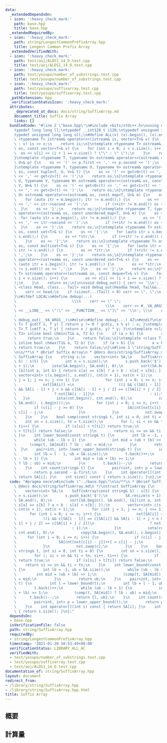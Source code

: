 ```yaml
---
data:
  _extendedDependsOn:
  - icon: ':heavy_check_mark:'
    path: base.hpp
    title: base.hpp
  _extendedRequiredBy:
  - icon: ':heavy_check_mark:'
    path: string/LongestCommonPrefixArray.hpp
    title: Longest Common Prefix Array
  _extendedVerifiedWith:
  - icon: ':heavy_check_mark:'
    path: test/aoj/ALDS1_14_D.test.cpp
    title: test/aoj/ALDS1_14_D.test.cpp
  - icon: ':heavy_check_mark:'
    path: test/yosupo/number_of_substrings.test.cpp
    title: test/yosupo/number_of_substrings.test.cpp
  - icon: ':heavy_check_mark:'
    path: test/yosupo/suffixarray.test.cpp
    title: test/yosupo/suffixarray.test.cpp
  _pathExtension: hpp
  _verificationStatusIcon: ':heavy_check_mark:'
  attributes:
    _deprecated_at_docs: docs/string/SuffixArray.md
    document_title: Suffix Array
    links: []
  bundledCode: "#line 2 \"base.hpp\"\n#include <bits/stdc++.h>\nusing namespace std;\n\
    typedef long long ll;\ntypedef __int128_t i128;\ntypedef unsigned int uint;\n\
    typedef unsigned long long ull;\n#define ALL(x) (x).begin(), (x).end()\n\ntemplate\
    \ <typename T> istream& operator>>(istream& is, vector<T>& v) {\n    for (T& x\
    \ : v) is >> x;\n    return is;\n}\ntemplate <typename T> ostream& operator<<(ostream&\
    \ os, const vector<T>& v) {\n    for (int i = 0; i < v.size(); i++) {\n      \
    \  os << v[i] << (i + 1 == v.size() ? \"\" : \" \");\n    }\n    return os;\n\
    }\ntemplate <typename T, typename U> ostream& operator<<(ostream& os, const pair<T,\
    \ U>& p) {\n    os << '(' << p.first << ',' << p.second << ')';\n    return os;\n\
    }\ntemplate <typename T, typename U, typename V> ostream& operator<<(ostream&\
    \ os, const tuple<T, U, V>& t) {\n    os << '(' << get<0>(t) << ',' << get<1>(t)\
    \ << ',' << get<2>(t) << ')';\n    return os;\n}\ntemplate <typename T, typename\
    \ U, typename V, typename W> ostream& operator<<(ostream& os, const tuple<T, U,\
    \ V, W>& t) {\n    os << '(' << get<0>(t) << ',' << get<1>(t) << ',' << get<2>(t)\
    \ << ',' << get<3>(t) << ')';\n    return os;\n}\ntemplate <typename T, typename\
    \ U> ostream& operator<<(ostream& os, const map<T, U>& m) {\n    os << '{';\n\
    \    for (auto itr = m.begin(); itr != m.end();) {\n        os << '(' << itr->first\
    \ << ',' << itr->second << ')';\n        if (++itr != m.end()) os << ',';\n  \
    \  }\n    os << '}';\n    return os;\n}\ntemplate <typename T, typename U> ostream&\
    \ operator<<(ostream& os, const unordered_map<T, U>& m) {\n    os << '{';\n  \
    \  for (auto itr = m.begin(); itr != m.end();) {\n        os << '(' << itr->first\
    \ << ',' << itr->second << ')';\n        if (++itr != m.end()) os << ',';\n  \
    \  }\n    os << '}';\n    return os;\n}\ntemplate <typename T> ostream& operator<<(ostream&\
    \ os, const set<T>& s) {\n    os << '{';\n    for (auto itr = s.begin(); itr !=\
    \ s.end();) {\n        os << *itr;\n        if (++itr != s.end()) os << ',';\n\
    \    }\n    os << '}';\n    return os;\n}\ntemplate <typename T> ostream& operator<<(ostream&\
    \ os, const multiset<T>& s) {\n    os << '{';\n    for (auto itr = s.begin();\
    \ itr != s.end();) {\n        os << *itr;\n        if (++itr != s.end()) os <<\
    \ ',';\n    }\n    os << '}';\n    return os;\n}\ntemplate <typename T> ostream&\
    \ operator<<(ostream& os, const unordered_set<T>& s) {\n    os << '{';\n    for\
    \ (auto itr = s.begin(); itr != s.end();) {\n        os << *itr;\n        if (++itr\
    \ != s.end()) os << ',';\n    }\n    os << '}';\n    return os;\n}\ntemplate <typename\
    \ T> ostream& operator<<(ostream& os, const deque<T>& v) {\n    for (int i = 0;\
    \ i < v.size(); i++) {\n        os << v[i] << (i + 1 == v.size() ? \"\" : \" \"\
    );\n    }\n    return os;\n}\n\nvoid debug_out() { cerr << '\\n'; }\ntemplate\
    \ <class Head, class... Tail> void debug_out(Head&& head, Tail&&... tail) {\n\
    \    cerr << head;\n    if (sizeof...(Tail) > 0) cerr << \", \";\n    debug_out(move(tail)...);\n\
    }\n#ifdef LOCAL\n#define debug(...)                                          \
    \                         \\\n    cerr << \" \";                             \
    \                                        \\\n    cerr << #__VA_ARGS__ << \" :[\"\
    \ << __LINE__ << \":\" << __FUNCTION__ << \"]\" << '\\n'; \\\n    cerr << \" \"\
    ;                                                                     \\\n   \
    \ debug_out(__VA_ARGS__)\n#else\n#define debug(...) 42\n#endif\n\ntemplate <typename\
    \ T> T gcd(T x, T y) { return y != 0 ? gcd(y, x % y) : x; }\ntemplate <typename\
    \ T> T lcm(T x, T y) { return x / gcd(x, y) * y; }\n\ntemplate <class T1, class\
    \ T2> inline bool chmin(T1& a, T2 b) {\n    if (a > b) {\n        a = b;\n   \
    \     return true;\n    }\n    return false;\n}\ntemplate <class T1, class T2>\
    \ inline bool chmax(T1& a, T2 b) {\n    if (a < b) {\n        a = b;\n       \
    \ return true;\n    }\n    return false;\n}\n#line 3 \"string/SuffixArray.hpp\"\
    \n\n/**\n * @brief Suffix Array\n * @docs docs/string/SuffixArray.md\n */\nstruct\
    \ SuffixArray {\n    string s;\n    vector<int> SA;\n    SuffixArray(const string&\
    \ S) : s(S) {\n        int n = s.size();\n        s.push_back('$');\n        SA.resize(n\
    \ + 1);\n        iota(SA.begin(), SA.end(), 0);\n        sort(SA.begin(), SA.end(),\
    \ [&](int a, int b) { return s[a] == s[b] ? a > b : s[a] < s[b]; });\n       \
    \ vector<int> c(s.begin(), s.end()), cnt(n + 1), nxt(n + 1);\n        for (int\
    \ j = 1; j <= n; j <<= 1) {\n            for (int i = 0; i <= n; i++) {\n    \
    \            nxt[SA[i]] =\n                    ((i && c[SA[i - 1]] == c[SA[i]]\
    \ && SA[i - 1] + j < n && c[SA[i - 1] + j / 2] == c[SA[i] + j / 2])\n        \
    \                 ? nxt[SA[i - 1]]\n                         : i);\n         \
    \   }\n            iota(cnt.begin(), cnt.end(), 0);\n            copy(SA.begin(),\
    \ SA.end(), c.begin());\n            for (int i = 0; i <= n; i++) {\n        \
    \        if (c[i] - j >= 0) {\n                    SA[cnt[nxt[c[i] - j]]++] =\
    \ c[i] - j;\n                }\n            }\n            nxt.swap(c);\n    \
    \    }\n    }\n    bool comp(const string& t, int si = 0, int ti = 0) {\n    \
    \    int sn = s.size(), tn = t.size();\n        for (; si < sn && ti < tn; si++,\
    \ ti++) {\n            if (s[si] < t[ti]) return true;\n            if (s[si]\
    \ > t[ti]) return false;\n        }\n        return si >= sn && ti < tn;\n   \
    \ }\n    int lower_bound(const string& t) {\n        int lb = -1, ub = SA.size();\n\
    \        while (ub - lb > 1) {\n            int mid = (ub + lb) >> 1;\n      \
    \      (comp(t, SA[mid]) ? lb : ub) = mid;\n        }\n        return ub;\n  \
    \  }\n    pair<int, int> lower_upper_bound(string& t) {\n        int l = lower_bound(t);\n\
    \        int lb = l - 1, ub = SA.size();\n        t.back()++;\n        while (ub\
    \ - lb > 1) {\n            int mid = (ub + lb) >> 1;\n            (comp(t, SA[mid])\
    \ ? lb : ub) = mid;\n        }\n        t.back()--;\n        return {l, ub};\n\
    \    }\n    int count(string& t) {\n        pair<int, int> p = lower_upper_bound(t);\n\
    \        return p.second - p.first;\n    }\n    int operator[](int i) const {\
    \ return SA[i]; }\n    int size() const { return s.size(); }\n};\n"
  code: "#pragma once\n#include \"../base.hpp\"\n\n/**\n * @brief Suffix Array\n *\
    \ @docs docs/string/SuffixArray.md\n */\nstruct SuffixArray {\n    string s;\n\
    \    vector<int> SA;\n    SuffixArray(const string& S) : s(S) {\n        int n\
    \ = s.size();\n        s.push_back('$');\n        SA.resize(n + 1);\n        iota(SA.begin(),\
    \ SA.end(), 0);\n        sort(SA.begin(), SA.end(), [&](int a, int b) { return\
    \ s[a] == s[b] ? a > b : s[a] < s[b]; });\n        vector<int> c(s.begin(), s.end()),\
    \ cnt(n + 1), nxt(n + 1);\n        for (int j = 1; j <= n; j <<= 1) {\n      \
    \      for (int i = 0; i <= n; i++) {\n                nxt[SA[i]] =\n        \
    \            ((i && c[SA[i - 1]] == c[SA[i]] && SA[i - 1] + j < n && c[SA[i -\
    \ 1] + j / 2] == c[SA[i] + j / 2])\n                         ? nxt[SA[i - 1]]\n\
    \                         : i);\n            }\n            iota(cnt.begin(),\
    \ cnt.end(), 0);\n            copy(SA.begin(), SA.end(), c.begin());\n       \
    \     for (int i = 0; i <= n; i++) {\n                if (c[i] - j >= 0) {\n \
    \                   SA[cnt[nxt[c[i] - j]]++] = c[i] - j;\n                }\n\
    \            }\n            nxt.swap(c);\n        }\n    }\n    bool comp(const\
    \ string& t, int si = 0, int ti = 0) {\n        int sn = s.size(), tn = t.size();\n\
    \        for (; si < sn && ti < tn; si++, ti++) {\n            if (s[si] < t[ti])\
    \ return true;\n            if (s[si] > t[ti]) return false;\n        }\n    \
    \    return si >= sn && ti < tn;\n    }\n    int lower_bound(const string& t)\
    \ {\n        int lb = -1, ub = SA.size();\n        while (ub - lb > 1) {\n   \
    \         int mid = (ub + lb) >> 1;\n            (comp(t, SA[mid]) ? lb : ub)\
    \ = mid;\n        }\n        return ub;\n    }\n    pair<int, int> lower_upper_bound(string&\
    \ t) {\n        int l = lower_bound(t);\n        int lb = l - 1, ub = SA.size();\n\
    \        t.back()++;\n        while (ub - lb > 1) {\n            int mid = (ub\
    \ + lb) >> 1;\n            (comp(t, SA[mid]) ? lb : ub) = mid;\n        }\n  \
    \      t.back()--;\n        return {l, ub};\n    }\n    int count(string& t) {\n\
    \        pair<int, int> p = lower_upper_bound(t);\n        return p.second - p.first;\n\
    \    }\n    int operator[](int i) const { return SA[i]; }\n    int size() const\
    \ { return s.size(); }\n};"
  dependsOn:
  - base.hpp
  isVerificationFile: false
  path: string/SuffixArray.hpp
  requiredBy:
  - string/LongestCommonPrefixArray.hpp
  timestamp: '2021-01-20 10:53:49+09:00'
  verificationStatus: LIBRARY_ALL_AC
  verifiedWith:
  - test/yosupo/number_of_substrings.test.cpp
  - test/yosupo/suffixarray.test.cpp
  - test/aoj/ALDS1_14_D.test.cpp
documentation_of: string/SuffixArray.hpp
layout: document
redirect_from:
- /library/string/SuffixArray.hpp
- /library/string/SuffixArray.hpp.html
title: Suffix Array
---
```

## 概要

## 計算量